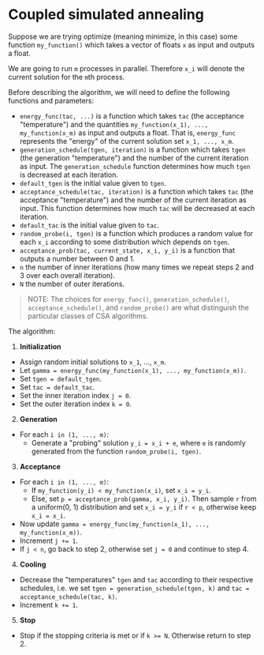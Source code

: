 # Coupled simulated annealing

Suppose we are trying optimize (meaning minimize, in this case) some function 
`my_function()` which takes a vector of floats `x` as input
and outputs a float.

We are going to run `m` processes in parallel. Therefore `x_i` will denote the current solution
for the `m`th process.

Before describing the algorithm, we will need to define the following functions and parameters:

- `energy_func(tac, ...)` is a function which takes `tac` (the acceptance "temperature") and the quantities 
`my_function(x_1), ..., my_function(x_m)` as input and outputs a float.
That is, `energy_func` represents the "energy" of the current solution set `x_1, ..., x_m`.
- `generation_schedule(tgen, iteration)` is a function which takes `tgen` (the generation "temperature") and the 
number of 
the current iteration as input. The `generation_schedule` function determines how much `tgen` is
decreased at each iteration.
- `default_tgen` is the initial value given to `tgen`.
- `acceptance_schedule(tac, iteration)` is a function which takes `tac` (the acceptance "temperature") and the number
of the current iteration as input. This function determines how much `tac` will be decreased at each
iteration.
- `default_tac` is the initial value given to `tac`.
- `random_probe(i, tgen)` is a function which produces a random value for each `x_i` according to
some distribution which depends on `tgen`.
- `acceptance_prob(tac, current_state, x_i, y_i)` is a function that outputs a number between 0 
and 1.
- `n` the number of inner iterations (how many times we repeat steps 2 and 3 over each overall iteration).
- `N` the number of outer iterations.

> NOTE: The choices for `energy_func()`, `generation_schedule()`, `acceptance_schedule()`,
and `random_probe()` are what distinguish the particular classes of CSA algorithms.


The algorithm:

1. **Initialization** 
  - Assign random initial solutions to `x_1`, ..., `x_m`.
  - Let `gamma = energy_func(my_function(x_1), ..., my_function(x_m))`.
  - Set `tgen = default_tgen`.
  - Set `tac = default_tac`.
  - Set the inner iteration index `j = 0`.
  - Set the outer iteration index `k = 0`.

2. **Generation**
  - For each `i in (1, ..., m)`:
    - Generate a "probing" solution `y_i = x_i + e`, where `e` is randomly generated
	from the function `random_probe(i, tgen)`.

3. **Acceptance**
  - For each `i in (1, ..., m)`:
    - If `my_function(y_i) < my_function(x_i)`, set `x_i = y_i`.
	- Else, set `p = acceptance_prob(gamma, x_i, y_i)`. Then sample `r` from a uniform(0, 1) distribution
	and set `x_i = y_i` if `r < p`, otherwise keep `x_i = x_i`.
  - Now update `gamma = energy_func(my_function(x_1), ..., my_function(x_m))`.
  - Increment `j += 1`.
  - If `j < n`, go back to step 2, otherwise set `j = 0` and continue to step 4.

4. **Cooling**
  - Decrease the "temperatures" `tgen` and `tac` according to their respective schedules,  i.e. we set `tgen = generation_schedule(tgen, k)` and 
  `tac = acceptance_schedule(tac, k)`.
  - Increment `k += 1`.

5. **Stop**
  - Stop if the stopping criteria is met or if `k >= N`. Otherwise return to step 2.
